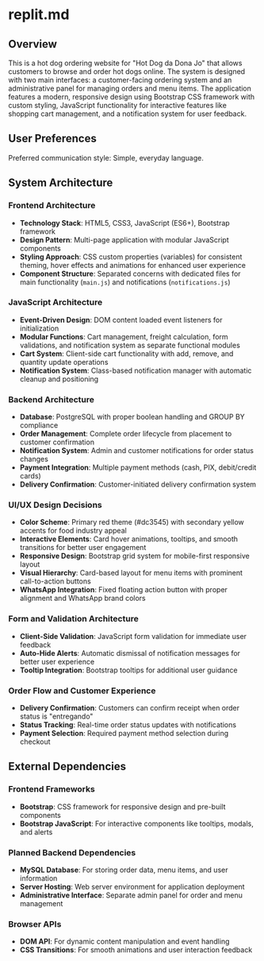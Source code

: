 # replit.md

## Overview

This is a hot dog ordering website for "Hot Dog da Dona Jo" that allows customers to browse and order hot dogs online. The system is designed with two main interfaces: a customer-facing ordering system and an administrative panel for managing orders and menu items. The application features a modern, responsive design using Bootstrap CSS framework with custom styling, JavaScript functionality for interactive features like shopping cart management, and a notification system for user feedback.

## User Preferences

Preferred communication style: Simple, everyday language.

## System Architecture

### Frontend Architecture
- **Technology Stack**: HTML5, CSS3, JavaScript (ES6+), Bootstrap framework
- **Design Pattern**: Multi-page application with modular JavaScript components
- **Styling Approach**: CSS custom properties (variables) for consistent theming, hover effects and animations for enhanced user experience
- **Component Structure**: Separated concerns with dedicated files for main functionality (`main.js`) and notifications (`notifications.js`)

### JavaScript Architecture
- **Event-Driven Design**: DOM content loaded event listeners for initialization
- **Modular Functions**: Cart management, freight calculation, form validations, and notification system as separate functional modules
- **Cart System**: Client-side cart functionality with add, remove, and quantity update operations
- **Notification System**: Class-based notification manager with automatic cleanup and positioning

### Backend Architecture
- **Database**: PostgreSQL with proper boolean handling and GROUP BY compliance
- **Order Management**: Complete order lifecycle from placement to customer confirmation
- **Notification System**: Admin and customer notifications for order status changes
- **Payment Integration**: Multiple payment methods (cash, PIX, debit/credit cards)
- **Delivery Confirmation**: Customer-initiated delivery confirmation system

### UI/UX Design Decisions
- **Color Scheme**: Primary red theme (#dc3545) with secondary yellow accents for food industry appeal
- **Interactive Elements**: Card hover animations, tooltips, and smooth transitions for better user engagement
- **Responsive Design**: Bootstrap grid system for mobile-first responsive layout
- **Visual Hierarchy**: Card-based layout for menu items with prominent call-to-action buttons
- **WhatsApp Integration**: Fixed floating action button with proper alignment and WhatsApp brand colors

### Form and Validation Architecture
- **Client-Side Validation**: JavaScript form validation for immediate user feedback
- **Auto-Hide Alerts**: Automatic dismissal of notification messages for better user experience
- **Tooltip Integration**: Bootstrap tooltips for additional user guidance

### Order Flow and Customer Experience
- **Delivery Confirmation**: Customers can confirm receipt when order status is "entregando"
- **Status Tracking**: Real-time order status updates with notifications
- **Payment Selection**: Required payment method selection during checkout

## External Dependencies

### Frontend Frameworks
- **Bootstrap**: CSS framework for responsive design and pre-built components
- **Bootstrap JavaScript**: For interactive components like tooltips, modals, and alerts

### Planned Backend Dependencies
- **MySQL Database**: For storing order data, menu items, and user information
- **Server Hosting**: Web server environment for application deployment
- **Administrative Interface**: Separate admin panel for order and menu management

### Browser APIs
- **DOM API**: For dynamic content manipulation and event handling
- **CSS Transitions**: For smooth animations and user interaction feedback